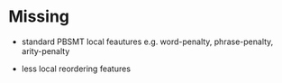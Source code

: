 # Missing

* standard PBSMT local feautures e.g. word-penalty, phrase-penalty, arity-penalty

* less local reordering features

